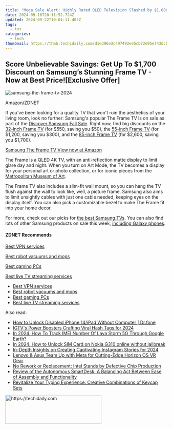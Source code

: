 ```yaml
---
title: "Mega Sale Alert: Highly Rated QLED Television Slashed by $1,000 in Honor of Labor Day - ZDNET Tech News"
date: 2024-09-18T20:11:52.724Z
updated: 2024-09-22T10:01:11.405Z
tags:
  - tvs
categories:
  - tech
thumbnail: https://thmb.techidaily.com/d1e396e3c497492ee5cb72e95e743dcb132cd92c3b826346b76ee873a38b74bb.jpg
---
```


## Score Unbelievable Savings: Get Up To $1,700 Discount on Samsung’s Stunning Frame TV - Now at Best Price![Exclusive Offer]

![samsung-the-frame-tv-2024](https://www.zdnet.com/a/img/resize/54ef75cf8ae9852e8d5c04926af968ccdd25284c/2024/07/13/7317dce9-c15a-45f4-a7a9-f51535642d71/samsung-the-frame-tv-2024.jpg?auto=webp&width=1280)

Amazon/ZDNET

If you've been looking for a quality TV that won't ruin the aesthetics of your living room, look no further: Samsung's popular The Frame TV is on sale as part of the [Discover Samsung Fall Sale](https://shop-links.co/link/?url=https%3A%2F%2Fwww.samsung.com%2Fus%2Fdiscover-samsung-event%2F&publisher_slug=itechdaily19598&exclusive=1). Right now, find big discounts on the [32-inch Frame TV](https://shop-links.co/link/?url=https%3A%2F%2Fwww.samsung.com%2Fus%2Ftelevisions-home-theater%2Ftvs%2Fthe-frame%2F85-class-the-frame-qled-4k-smart-tv-2022-qn85ls03bafxza%2F&publisher_slug=itechdaily19598&exclusive=1) (for $550, saving you $50), the [55-inch Frame TV](https://shop-links.co/link/?url=https%3A%2F%2Fwww.samsung.com%2Fus%2Ftelevisions-home-theater%2Ftvs%2Fthe-frame%2F55-class-the-frame-qled-4k-smart-tv-2022-qn55ls03bafxza%2F&publisher_slug=itechdaily19598&exclusive=1) (for $1,200, saving you $300), and the [85-inch Frame TV](https://shop-links.co/link/?url=https%3A%2F%2Fwww.samsung.com%2Fus%2Ftelevisions-home-theater%2Ftvs%2Fthe-frame%2F85-class-the-frame-qled-4k-smart-tv-2022-qn85ls03bafxza%2F&publisher_slug=itechdaily19598&exclusive=1) (for $2,600, saving you $1,700). 

[Samsung The Frame TV View now at Amazon](https://buy.geni.us/Proxy.ashx?TSID=368250&GR%5FURL=https%3A%2F%2Fwww.amazon.com%2FSAMSUNG-55-Inch-Anti-Reflection-Included-QN55LS03BAFXZA%2Fdp%2FB09WGML25Y%2F%3Ftag%3Dzd-buy-button-20%26ascsubtag%3D%5F%5FCOM%5FCLICK%5FID%5F%5F%7C02eca5ad-8c33-44b2-9f05-88cbc1833d37%7Cdtp&dtb=1)

The Frame is a QLED 4K TV, with an anti-reflection matte display to limit glare day and night. When you turn on Art Mode, the TV becomes a display for your personal art or photo collection, or for iconic pieces from the [Metropolitan Museum of Art](https://www.zdnet.com/home-and-office/home-entertainment/samsung-adds-iconic-artwork-from-the-met-to-its-frame-tv-collection/). 

The Frame TV also includes a slim-fit wall mount, so you can hang the TV flush against the wall to look like, well, a picture frame. Samsung also aims to limit unsightly cables with just one cable needed, keeping eyes on the display itself. You can also pick a customizable bezel to make The Frame fit into your home decor. 

For more, check out our picks for [the best Samsung TVs](https://www.zdnet.com/home-and-office/home-entertainment/best-samsung-tv/). You can also find lots of other Samsung products on sale this week, [including Galaxy phones](https://www.zdnet.com/article/get-a-galaxy-z-flip-6-fold-6-s24-ultra-or-s24-for-up-to-1200-off-right-now-heres-how/).

#### **ZDNET** Recommends

[Best VPN services](https://www.zdnet.com/article/best-vpn/ "Best VPN services")

[Best robot vacuums and mops](https://www.zdnet.com/article/best-robot-vacuum-mop/ "Best robot vacuums and mops")

[Best gaming PCs](https://www.zdnet.com/article/best-gaming-pc/ "Best gaming PCs")

[Best live TV streaming services](https://www.zdnet.com/article/best-live-tv-streaming-service/ "Best live TV streaming services")

* [Best VPN services](https://www.zdnet.com/article/best-vpn/ "Best VPN services")
* [Best robot vacuums and mops](https://www.zdnet.com/article/best-robot-vacuum-mop/ "Best robot vacuums and mops")
* [Best gaming PCs](https://www.zdnet.com/article/best-gaming-pc/ "Best gaming PCs")
* [Best live TV streaming services](https://www.zdnet.com/article/best-live-tv-streaming-service/ "Best live TV streaming services")

<ins class="adsbygoogle"
     style="display:block"
     data-ad-format="autorelaxed"
     data-ad-client="ca-pub-7571918770474297"
     data-ad-slot="1223367746"></ins>

<ins class="adsbygoogle"
     style="display:block"
     data-ad-client="ca-pub-7571918770474297"
     data-ad-slot="8358498916"
     data-ad-format="auto"
     data-full-width-responsive="true"></ins>

<span class="atpl-alsoreadstyle">Also read:</span>
<div><ul>
<li><a href="https://iphone-unlock.techidaily.com/how-to-unlock-disabled-iphone-14ipad-without-computer-drfone-by-drfone-ios/"><u>How to Unlock Disabled iPhone 14/iPad Without Computer | Dr.fone</u></a></li>
<li><a href="https://instagram-video-files.techidaily.com/igtvs-power-boosters-crafting-viral-hash-tags-for-2024/"><u>IGTV's Power Boosters Crafting Viral Hash Tags for 2024</u></a></li>
<li><a href="https://android-unlock.techidaily.com/in-2024-how-to-track-imei-number-of-lava-storm-5g-through-google-earth-by-drfone-android/"><u>In 2024, How To Track IMEI Number Of Lava Storm 5G Through Google Earth?</u></a></li>
<li><a href="https://sim-unlock.techidaily.com/in-2024-how-to-unlock-sim-card-on-nokia-g310-online-without-jailbreak-by-drfone-android/"><u>In 2024, How to Unlock SIM Card on Nokia G310 online without jailbreak</u></a></li>
<li><a href="https://instagram-videos.techidaily.com/in-depth-insights-on-creating-captivating-instagram-stories-for-2024/"><u>In-Depth Insights on Creating Captivating Instagram Stories for 2024</u></a></li>
<li><a href="https://hardware-reviews.techidaily.com/lenovo-and-asus-team-up-with-meta-for-cutting-edge-horizon-os-vr-gear/"><u>Lenovo & Asus Team Up with Meta for Cutting-Edge Horizon OS VR Gear</u></a></li>
<li><a href="https://hardware-reviews.techidaily.com/no-rework-or-replacement-intel-stands-by-defective-chip-production/"><u>No Rework or Replacement: Intel Stands by Defective Chip Production</u></a></li>
<li><a href="https://hardware-reviews.techidaily.com/review-of-the-autonomous-smartdesk-a-balancing-act-between-ease-of-assembly-and-functionality/"><u>Review of the Autonomous SmartDesk: A Balancing Act Between Ease of Assembly and Functionality</u></a></li>
<li><a href="https://hardware-reviews.techidaily.com/revitalize-your-typing-experience-creative-combinations-of-keycap-sets/"><u>Revitalize Your Typing Experience: Creative Combinations of Keycap Sets</u></a></li>
</ul></div>

<!-- affiliate ads begin -->
<a href="https://aligracehair.sjv.io/c/5597632/1934183/19272" target="_top" id="1934183">
  <img src="//a.impactradius-go.com/display-ad/19272-1934183" border="0" alt="https://techidaily.com" width="300" height="90"/>
</a>
<img height="0" width="0" src="https://aligracehair.sjv.io/i/5597632/1934183/19272" style="position:absolute;visibility:hidden;" border="0" />
<!-- affiliate ads end -->

